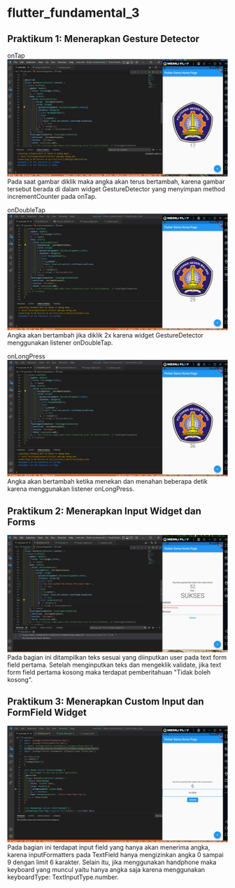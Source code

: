 # flutter_fundamental_3

## Praktikum 1: Menerapkan Gesture Detector

onTap
![praktikum 1](images/1.1.jpg)
Pada saat gambar diklik maka angka akan terus bertambah, karena gambar tersebut berada di dalam widget GestureDetector yang menyimpan method incrementCounter pada onTap.

onDoubleTap
![praktikum 1](images/1.2.jpg)
Angka akan bertambah jika diklik 2x karena widget GestureDetector menggunakan listener onDoubleTap.

onLongPress
![praktikum 1](images/1.3.jpg)
Angka akan bertambah ketika menekan dan menahan beberapa detik karena menggunakan listener onLongPress.

## Praktikum 2: Menerapkan Input Widget dan Forms

![praktikum 2](images/2.jpg)
Pada bagian ini ditampilkan teks sesuai yang diinputkan user pada text form field pertama. Setelah menginputkan teks dan mengeklik validate, jika text form field pertama kosong maka terdapat pemberitahuan "Tidak boleh kosong".

## Praktikum 3: Menerapkan Custom Input dan FormField Widget

![praktikum 3](images/3.jpg)
Pada bagian ini terdapat input field yang hanya akan menerima angka, karena inputFormatters pada TextField hanya mengizinkan angka 0 sampai 9 dengan limit 6 karakter. Selain itu, jika menggunakan handphone maka keyboard yang muncul yaitu hanya angka saja karena menggunakan keyboardType: TextInputType.number.
